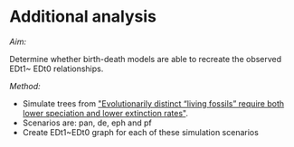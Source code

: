 # Additional analysis

_Aim:_

Determine whether birth-death models are able to recreate the observed EDt1~
EDt0 relationships.

_Method:_

* Simulate trees from ["Evolutionarily distinct “living fossils” require both lower speciation and lower extinction rates"](https://doi.org/10.1017/pab.2016.36).
* Scenarios are: pan, de, eph and pf
* Create EDt1~EDt0 graph for each of these simulation scenarios